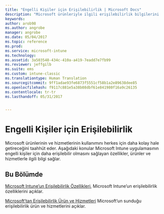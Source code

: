 ```yaml
---
title: "Engelli Kişiler için Erişilebilirlik | Microsoft Docs"
description: "Microsoft ürünleriyle ilgili erişilebilirlik bilgilerini okuyun."
keywords: 
author: arob98
ms.author: angrobe
manager: angrobe
ms.date: 05/04/2017
ms.topic: reference
ms.prod: 
ms.service: microsoft-intune
ms.technology: 
ms.assetid: 3a503548-434c-410a-a419-7eadd7e7fb99
ms.reviewer: jeffgilb
ms.suite: ems
ms.custom: intune-classic
ms.translationtype: Human Translation
ms.sourcegitcommit: 9ff1adae93fe6873f5551cf58b1a2e89638dee85
ms.openlocfilehash: f9117c881e5a38b08dbf61e841980f16a9c26135
ms.contentlocale: tr-tr
ms.lasthandoff: 05/31/2017


---
```


# <a name="accessibility-for-people-with-disabilities"></a>Engelli Kişiler için Erişilebilirlik
Microsoft ürünlerinin ve hizmetlerinin kullanımını herkes için daha kolay hale getireceğini taahhüt eder. Aşağıdaki konular Microsoft Intune uygulamasının engelli kişiler için daha erişilebilir olmasını sağlayan özellikler, ürünler ve hizmetlerle ilgili bilgi sağlar.

## <a name="in-this-section"></a>Bu Bölümde
[Microsoft Intune’un Erişilebilirlik Özellikleri](accessibility-features-of-microsoft-intune.md), Microsoft Intune’un erişilebilirlik özelliklerini açıklar.

[Microsoft’tan Erişilebilirlik Ürün ve Hizmetleri](accessibility-products-and-services-from-microsoft.md) Microsoft’un sunduğu erişilebilirlik ürün ve hizmetlerini açıklar.

